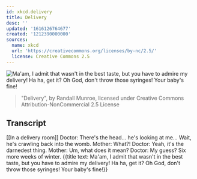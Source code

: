 ```yaml
---
id: xkcd.delivery
title: Delivery
desc: ''
updated: '1616126764677'
created: '1212390000000'
sources:
  name: xkcd
  url: 'https://creativecommons.org/licenses/by-nc/2.5/'
  license: Creative Commons 2.5
---
```

![Ma'am, I admit that wasn't in the best taste, but you have to admire my delivery!  Ha ha, get it?  Oh God, don't throw those syringes!  Your baby's fine!](https://imgs.xkcd.com/comics/delivery.png)
> "Delivery", by Randall Munroe, licensed under Creative Commons Attribution-NonCommercial 2.5 License

## Transcript
[[In a delivery room]]
Doctor:  There's the head... he's looking at me... Wait, he's crawling back into the womb.
Mother:  What?!
Doctor:  Yeah, it's the darnedest thing.
Mother: Um, what does it mean?
Doctor:  My guess?  Six more weeks of winter.
{{title text: Ma'am, I admit that wasn't in the best taste, but you have to admire my delivery!  Ha ha, get it?  Oh God, don't throw those syringes!  Your baby's fine!}}
